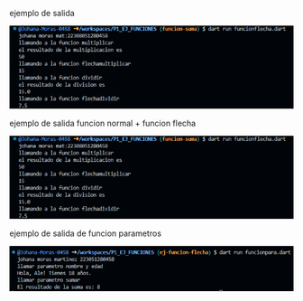 ejemplo de salida 

![alt text](imagen-1.png)

ejemplo de salida funcion normal + funcion flecha

![alt text](imagen-1.png)

ejemplo de salida de funcion parametros

![alt text](imagen-2.png)
